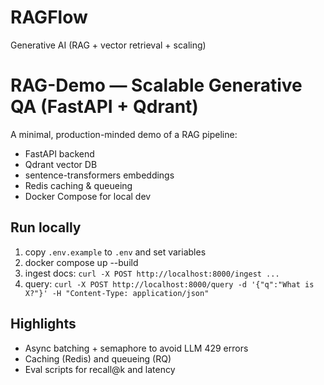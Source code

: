 # RAGFlow
Generative AI (RAG + vector retrieval + scaling)
# RAG-Demo — Scalable Generative QA (FastAPI + Qdrant)

A minimal, production-minded demo of a RAG pipeline:
- FastAPI backend
- Qdrant vector DB
- sentence-transformers embeddings
- Redis caching & queueing
- Docker Compose for local dev

## Run locally
1. copy `.env.example` to `.env` and set variables
2. docker compose up --build
3. ingest docs: `curl -X POST http://localhost:8000/ingest ...`
4. query: `curl -X POST http://localhost:8000/query -d '{"q":"What is X?"}' -H "Content-Type: application/json"`

## Highlights
- Async batching + semaphore to avoid LLM 429 errors
- Caching (Redis) and queueing (RQ)
- Eval scripts for recall@k and latency
